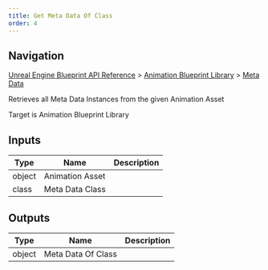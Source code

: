 ```yaml
---
title: Get Meta Data Of Class
order: 4
---
```

## Navigation

[Unreal Engine Blueprint API Reference](https://dev.epicgames.com/documentation/en-us/unreal-engine/BlueprintAPI) > [Animation Blueprint Library](https://dev.epicgames.com/documentation/en-us/unreal-engine/BlueprintAPI/AnimationBlueprintLibrary) > [Meta Data](https://dev.epicgames.com/documentation/en-us/unreal-engine/BlueprintAPI/AnimationBlueprintLibrary/MetaData)

Retrieves all Meta Data Instances from the given Animation Asset

Target is Animation Blueprint Library

## Inputs

| Type | Name | Description |
| --- | --- | --- |
| object | Animation Asset |  |
| class | Meta Data Class |  |

## Outputs

| Type | Name | Description |
| --- | --- | --- |
| object | Meta Data Of Class |  |
